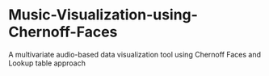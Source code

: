 # Music-Visualization-using-Chernoff-Faces
A multivariate audio-based data visualization tool using Chernoff Faces and Lookup table approach
